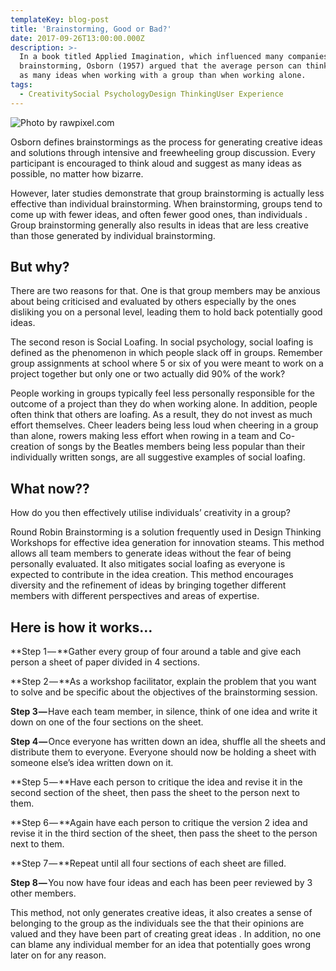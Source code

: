 ```yaml
---
templateKey: blog-post
title: 'Brainstorming, Good or Bad?'
date: 2017-09-26T13:00:00.000Z
description: >-
  In a book titled Applied Imagination, which influenced many companies to adopt
  brainstorming, Osborn (1957) argued that the average person can think up twice
  as many ideas when working with a group than when working alone.
tags:
  - CreativitySocial PsychologyDesign ThinkingUser Experience
---
```

![Photo by rawpixel.com](/img/1_odstheuu4epa2qe7bfvbxg.jpeg)

Osborn defines brainstormings as the process for generating creative ideas and solutions through intensive and freewheeling group discussion. Every participant is encouraged to think aloud and suggest as many ideas as possible, no matter how bizarre.



However, later studies demonstrate that group brainstorming is actually less effective than individual brainstorming. When brainstorming, groups tend to come up with fewer ideas, and often fewer good ones, than individuals . Group brainstorming generally also results in ideas that are less creative than those generated by individual brainstorming.



## But why?

There are two reasons for that. One is that group members may be anxious about being criticised and evaluated by others especially by the ones disliking you on a personal level, leading them to hold back potentially good ideas.



The second reson is Social Loafing. In social psychology, social loafing is defined as the phenomenon in which people slack off in groups. Remember group assignments at school where 5 or six of you were meant to work on a project together but only one or two actually did 90% of the work?



People working in groups typically feel less personally responsible for the outcome of a project than they do when working alone. In addition, people often think that others are loafing. As a result, they do not invest as much effort themselves. Cheer leaders being less loud when cheering in a group than alone, rowers making less effort when rowing in a team and Co-creation of songs by the Beatles members being less popular than their individually written songs, are all suggestive examples of social loafing.



## What now??

How do you then effectively utilise individuals’ creativity in a group?



Round Robin Brainstorming is a solution frequently used in Design Thinking Workshops for effective idea generation for innovation steams. This method allows all team members to generate ideas without the fear of being personally evaluated. It also mitigates social loafing as everyone is expected to contribute in the idea creation. This method encourages diversity and the refinement of ideas by bringing together different members with different perspectives and areas of expertise.



## Here is how it works…

**Step 1 — **Gather every group of four around a table and give each person a sheet of paper divided in 4 sections.



**Step 2 — **As a workshop facilitator, explain the problem that you want to solve and be specific about the objectives of the brainstorming session.



**Step 3 —** Have each team member, in silence, think of one idea and write it down on one of the four sections on the sheet.



**Step 4 —** Once everyone has written down an idea, shuffle all the sheets and distribute them to everyone. Everyone should now be holding a sheet with someone else’s idea written down on it.



**Step 5 — **Have each person to critique the idea and revise it in the second section of the sheet, then pass the sheet to the person next to them.



**Step 6 — **Again have each person to critique the version 2 idea and revise it in the third section of the sheet, then pass the sheet to the person next to them.



**Step 7 — **Repeat until all four sections of each sheet are filled.



**Step 8 —** You now have four ideas and each has been peer reviewed by 3 other members.



This method, not only generates creative ideas, it also creates a sense of belonging to the group as the individuals see the that their opinions are valued and they have been part of creating great ideas . In addition, no one can blame any individual member for an idea that potentially goes wrong later on for any reason.
